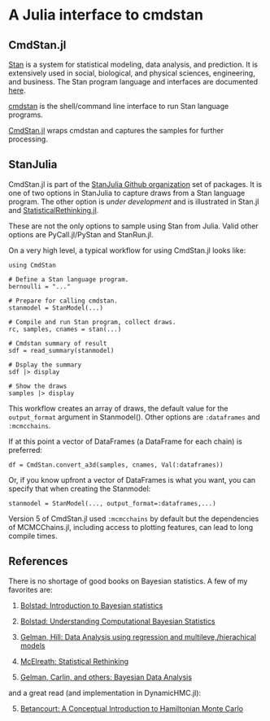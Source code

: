 # A Julia interface to cmdstan

## CmdStan.jl

[Stan](https://github.com/stan-dev/stan) is a system for statistical modeling, data analysis, and prediction. It is extensively used in social, biological, and physical sciences, engineering, and business. The Stan program language and interfaces are documented [here](http://mc-stan.org/documentation/).

[cmdstan](http://mc-stan.org/interfaces/cmdstan.html) is the shell/command line interface to run Stan language programs. 

[CmdStan.jl](https://github.com/StanJulia/CmdStan.jl) wraps cmdstan and captures the samples for further processing.

## StanJulia

CmdStan.jl is part of the [StanJulia Github organization](https://github.com/StanJulia) set of packages. It is one of two options in StanJulia to capture draws from a Stan language program. The other option is *under development* and is illustrated in Stan.jl and [StatisticalRethinking.jl](https://github.com/StatisticalRethinkingJulia/StatisticalRethinking.jl).

These are not the only options to sample using Stan from Julia. Valid other options are PyCall.jl/PyStan and StanRun.jl.

On a very high level, a typical workflow for using CmdStan.jl looks like:

```
using CmdStan

# Define a Stan language program.
bernoulli = "..."

# Prepare for calling cmdstan.
stanmodel = StanModel(...)

# Compile and run Stan program, collect draws.
rc, samples, cnames = stan(...)

# Cmdstan summary of result
sdf = read_summary(stanmodel)

# Dsplay the summary
sdf |> display

# Show the draws
samples |> display
```
This workflow creates an array of draws, the default value for the `output_format` argument in Stanmodel(). Other options are `:dataframes` and `:mcmcchains`.

If at this point a vector of DataFrames (a DataFrame for each chain) is preferred:
```
df = CmdStan.convert_a3d(samples, cnames, Val(:dataframes))
```
Or, if you know upfront a vector of DataFrames is what you want, you can specify that when creating the Stanmodel:
```
stanmodel = StanModel(..., output_format=:dataframes,...)
```
Version 5 of CmdStan.jl used `:mcmcchains` by default but the dependencies of MCMCChains.jl, including access to plotting features, can lead to long compile times.

## References

There is no shortage of good books on Bayesian statistics. A few of my favorites are:

1. [Bolstad: Introduction to Bayesian statistics](http://www.wiley.com/WileyCDA/WileyTitle/productCd-1118593227.html)

2. [Bolstad: Understanding Computational Bayesian Statistics](http://www.wiley.com/WileyCDA/WileyTitle/productCd-0470046090.html)

3. [Gelman, Hill: Data Analysis using regression and multileve,/hierachical models](http://www.stat.columbia.edu/~gelman/arm/)

4. [McElreath: Statistical Rethinking](http://xcelab.net/rm/statistical-rethinking/)

5. [Gelman, Carlin, and others: Bayesian Data Analysis](http://www.stat.columbia.edu/~gelman/book/)

and a great read (and implementation in DynamicHMC.jl):

5. [Betancourt: A Conceptual Introduction to Hamiltonian Monte Carlo](https://arxiv.org/abs/1701.02434)
